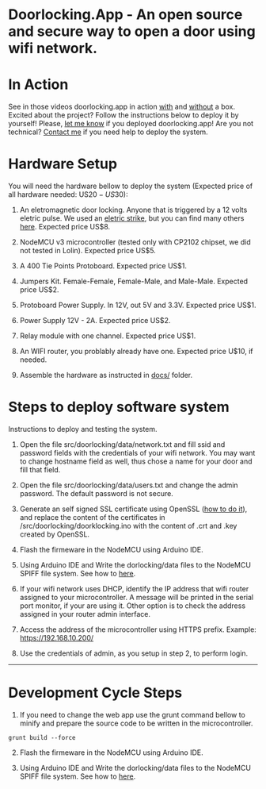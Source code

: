 # Doorlocking.App - An open source and secure way to open a door using wifi network. 

# In Action

See in those videos doorlocking.app in action <a href="https://www.youtube.com/watch?v=yd64wglDlZc" target="_blank">with</a> and  <a href="https://www.youtube.com/watch?v=D8Kzh0A3eeo" target="_blank">without</a> a box. Excited about the project? Follow the instructions below to deploy it by yourself! Please, [let me know](mailto:admin@doorlocking.app) if you deployed doorlocking.app! Are you not technical? [Contact me](mailto:admin@doorlocking.app) if you need help to deploy the system. 

# Hardware Setup

You will need the hardware bellow to deploy the system (Expected price of all hardware needed: US$20 - US$30):

1. An eletromagnetic door locking. Anyone that is triggered by a 12 volts eletric pulse. We used an [eletric strike](https://en.wikipedia.org/wiki/Electric_strike), but you can find many others [here](http://en.zsanxing.com). Expected price US$8.

2. NodeMCU v3 microcontroller (tested only with CP2102 chipset, we did not tested in Lolin). Expected price US$5.

3. A 400 Tie Points Protoboard. Expected price US$1.

4. Jumpers Kit. Female-Female, Female-Male, and Male-Male. Expected price US$2.

5. Protoboard Power Supply. In 12V, out 5V and 3.3V. Expected price US$1.

6. Power Supply 12V - 2A. Expected price US$2.

6. Relay module with one channel. Expected price US$1.

7. An WIFI router, you problably already have one. Expected price U$10, if needed. 

8. Assemble the hardware as instructed in [docs/](https://github.com/diogosmendonca/doorlocking/tree/master/docs) folder. 

# Steps to deploy software system

Instructions to deploy and testing the system. 

1. Open the file src/doorlocking/data/network.txt and fill ssid and password fields with the credentials of your wifi network. You may want to change hostname field as well, thus chose a name for your door and fill that field. 

2. Open the file src/doorlocking/data/users.txt and change the admin password. The default password is not secure. 

3. Generate an self signed SSL certificate using OpenSSL ([how to do it](https://stackoverflow.com/questions/10175812/how-to-create-a-self-signed-certificate-with-openssl?answertab=votes#tab-top)), and replace the content of the certificates in /src/doorlocking/doorklocking.ino with the content of .crt and .key created by OpenSSL. 

4. Flash the firmeware in the NodeMCU using Arduino IDE.

5. Using Arduino IDE and Write the dorlocking/data files to the NodeMCU SPIFF file system. See how to [here](http://arduino.esp8266.com/Arduino/versions/2.0.0/doc/filesystem.html).

6. If your wifi network uses DHCP, identify the IP address that wifi router assigned to your microcontroller. A message will be printed in the serial port monitor, if your are using it. Other option is to check the address assigned in your router admin interface. 

7. Access the address of the microcontroller using HTTPS prefix. Example: https://192.168.10.200/

8. Use the credentials of admin, as you setup in step 2, to perform login.

---
# Development Cycle Steps

1. If you need to change the web app use the grunt command bellow to minify and prepare the source code to be written in the microcontroller.  

```
grunt build --force
```

2. Flash the firmeware in the NodeMCU using Arduino IDE. 

3. Using Arduino IDE and Write the dorlocking/data files to the NodeMCU SPIFF file system. See how to [here](http://arduino.esp8266.com/Arduino/versions/2.0.0/doc/filesystem.html).

